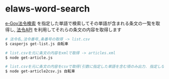 elaws-word-search
====
[e-Gov法令検索](http://elaws.e-gov.go.jp/search/elawsSearch/elaws_search) を指定した単語で検索してその単語が含まれる条文の一覧を取得し, [法令API](http://www.e-gov.go.jp/elaws/interface_api/index.html) を利用してそれらの条文の内容を取得します


```bash
# 法令名,法令番号,条番号の取得 -> list.csv
$ casperjs get-list.js 自転車

# list.csvを元に条文の内容をxmlで取得 -> articles.xml
$ node get-article.js

# list.csvを元に条文の内容をcsvで取得(引数に指定した単語を含む項のみ出力. 指定しない場合はすべて出力) -> articles.csv
$ node get-article2csv.js 自転車
```